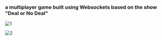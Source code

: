 ### a multiplayer game built using Websockets based on the show "Deal or No Deal"
![1](https://github.com/Zakaria-El-Bouhaly/GameWs/assets/104870424/6bdd0bd6-b662-4ae8-a61f-a0f713fbeb19)

![2](https://github.com/Zakaria-El-Bouhaly/GameWs/assets/104870424/3d4bf7b9-ce0e-4f2e-a4d3-9ac32f45993e)
